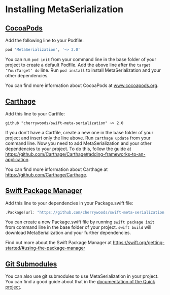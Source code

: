 # Installing MetaSerialization
## [CocoaPods](https://www.cocoapods.org)
Add the following line to your Podfile:
```ruby
pod 'MetaSerialization', '~> 2.0'
```
You can run `pod init` from your command line in the base folder of your project to create a default Podfile. Add the above line after the `target 'YourTarget' do` line.
Run `pod install` to install MetaSerialization and your other dependencies.

You can find more information about CocoaPods at www.cocoapods.org.
## [Carthage](https://github.com/Carthage/Carthage)
Add this line to your Cartfile:
```ogdl
github "cherrywoods/swift-meta-serialization" ~> 2.0
```
If you don't have a Cartfile, create a new one in the base folder of your project and insert only the line above.
Run `carthage update` from your command line. Now you need to add MetaSerialization and your other dependencies to your project. To do this, follow the guide at https://github.com/Carthage/Carthage#adding-frameworks-to-an-application.

You can find more information about Carthage at https://github.com/Carthage/Carthage.
## [Swift Package Manager](https://swift.org/getting-started/#using-the-package-manager)
Add this line to your dependencies in your Package.swift file:
```swift
.Package(url: "https://github.com/cherrywoods/swift-meta-serialization.git", majorVersion: 2)
```
You can create a new Package.swift file by running `swift package init` from command line in the base folder of your project. `swift build` will download MetaSerialization and your further dependencies.

Find out more about the Swift Package Manager at https://swift.org/getting-started/#using-the-package-manager
## [Git Submodules](https://git-scm.com/book/en/v2/Git-Tools-Submodules)
You can also use git submodules to use MetaSerialization in your project.
You can find a good guide about that in the [documentation of the Quick project](https://github.com/Quick/Quick/blob/master/Documentation/en-us/InstallingQuick.md#git-submodules).
